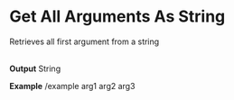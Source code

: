 # Get All Arguments As String

Retrieves all first argument from a string  
<br>

**Output**
String 
<br>

**Example**
/example arg1 arg2 arg3
